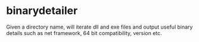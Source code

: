 # binarydetailer
Given a directory name, will iterate dll and exe files and output useful binary details such as net framework, 64 bit compatibility, version etc.
